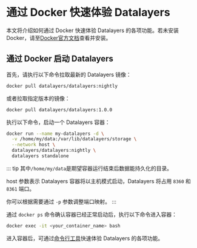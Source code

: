 # 通过 Docker 快速体验 Datalayers

本文将介绍如何通过 Docker 快速体验 Datalayers 的各项功能。若未安装 Docker，请至<a href="https://docs.docker.com/get-docker/" target="_blank">Docker官方文档</a>查看并安装。


## 通过 Docker 启动 Datalayers

首先，请执行以下命令拉取最新的 Datalayers 镜像：

``` bash
docker pull datalayers/datalayers:nightly
```

或者拉取指定版本的镜像：

``` bash
docker pull datalayers/datalayers:1.0.0
```

执行以下命令，启动一个 Datalayers 容器：

``` bash
docker run --name my-datalayers -d \
  -v /home/my/data:/var/lib/datalayers/storage \
  --network host \
  datalayers/datalayers:nightly \
  datalayers standalone
```

::: tip
其中`/home/my/data`是期望容器运行结束后数据能持久化的目录。

host 参数表示 Datalayers 容器将以主机模式启动，Datalayers 将占用 `8360` 和 `8361` 端口。

你可以根据需要通过 `-p` 参数调整端口映射。
:::

通过 `docker ps` 命令确认容器已经正常启动后，执行以下命令进入容器：

``` bash
docker exec -it <your_container_name> bash
```

进入容器后，可通过[命令行工具](./command-line-tool.md)快速体验 Datalayers 的各项功能。